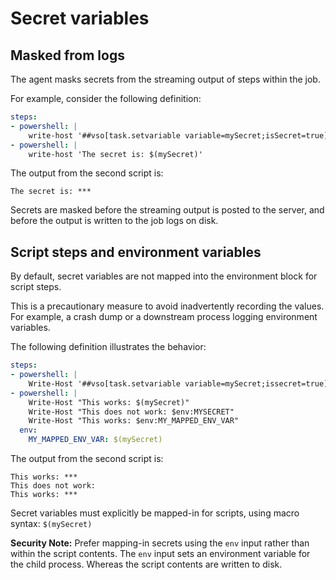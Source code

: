 # Secret variables

## Masked from logs

The agent masks secrets from the streaming output of steps within the job.

For example, consider the following definition:

```yaml
steps:
- powershell: |
    write-host '##vso[task.setvariable variable=mySecret;isSecret=true]abc123'
- powershell: |
    write-host 'The secret is: $(mySecret)'
```

The output from the second script is:

```
The secret is: ***
```

Secrets are masked before the streaming output is posted to the server, and before the output is written to the job logs on disk.

## Script steps and environment variables

By default, secret variables are not mapped into the environment block for script steps.

This is a precautionary measure to avoid inadvertently recording the values. For example, a crash dump or a downstream process logging environment variables.

The following definition illustrates the behavior:

```yaml
steps:
- powershell: |
    Write-Host '##vso[task.setvariable variable=mySecret;issecret=true]abc'
- powershell: |
    Write-Host "This works: $(mySecret)"
    Write-Host "This does not work: $env:MYSECRET"
    Write-Host "This works: $env:MY_MAPPED_ENV_VAR"
  env:
    MY_MAPPED_ENV_VAR: $(mySecret)
```

The output from the second script is:

```
This works: ***
This does not work:
This works: ***
```

Secret variables must explicitly be mapped-in for scripts, using macro syntax: `$(mySecret)`

__Security Note:__ Prefer mapping-in secrets using the `env` input rather than within the script contents. The `env` input sets an environment variable for the child process. Whereas the script contents are written to disk.
